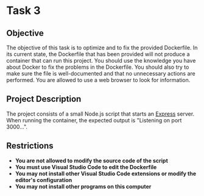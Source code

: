 
# Task 3

## Objective

The objective of this task is to optimize and to fix the provided Dockerfile. In its current state, the Dockerfile that has been provided will not produce a container that can run this project. You should use the knowledge you have about Docker to fix the problems in the Dockerfile. You should also try to make sure the file is well-documented and that no unnecessary actions are performed. You are allowed to use a web browser to look for information.

## Project Description

The project consists of a small Node.js script that starts an [Express](http://expressjs.com/) server. When running the container, the expected output is "Listening on port 3000...".

## Restrictions

- **You are not allowed to modify the source code of the script**
- **You must use Visual Studio Code to edit the Dockerfile**
- **You may not install other Visual Studio Code extensions or modify the editor's configuration**
- **You may not install other programs on this computer**
